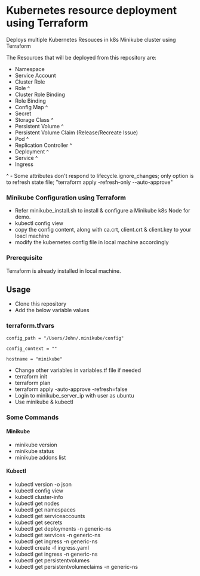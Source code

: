 # Kubernetes resource deployment using Terraform

Deploys multiple Kubernetes Resouces in k8s Minikube cluster using Terraform

The Resources that will be deployed from this repository are:

- Namespace
- Service Account
- Cluster Role
- Role ^
- Cluster Role Binding
- Role Binding
- Config Map ^
- Secret
- Storage Class ^
- Persistent Volume ^
- Persistent Volume Claim (Release/Recreate Issue)
- Pod ^
- Replication Controller ^
- Deployment ^
- Service ^
- Ingress

^ - Some attributes don't respond to lifecycle.ignore_changes; only option is to refresh state file; "terraform apply -refresh-only --auto-approve"

### Minikube Configuration using Terraform

- Refer minikube_install.sh to install & configure a Minikube k8s Node for demo.
- kubectl config view
- copy the config content, along with ca.crt, client.crt & client.key to your loacl machine
- modify the kubernetes config file in local machine accordingly

### Prerequisite

Terraform is already installed in local machine.

## Usage

- Clone this repository
- Add the below variable values

### terraform.tfvars

```
config_path = "/Users/John/.minikube/config"

config_context = ""

hostname = "minikube"
```

- Change other variables in variables.tf file if needed
- terraform init
- terraform plan
- terraform apply -auto-approve -refresh=false
- Login to minikube_server_ip with user as ubuntu
- Use minikube & kubectl

### Some Commands

#### Minikube

- minikube version
- minikube status
- minikube addons list

#### Kubectl

- kubectl version -o json
- kubectl config view
- kubectl cluster-info
- kubectl get nodes
- kubectl get namespaces
- kubectl get serviceaccounts
- kubectl get secrets
- kubectl get deployments -n generic-ns
- kubectl get services -n generic-ns
- kubectl get ingress -n generic-ns
- kubectl create -f ingress.yaml
- kubectl get ingress -n generic-ns
- kubectl get persistentvolumes
- kubectl get persistentvolumeclaims -n generic-ns
